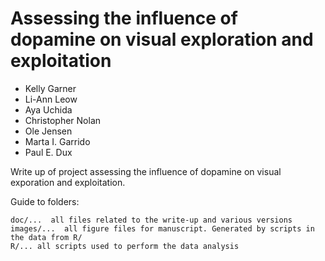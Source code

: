 # Assessing the influence of dopamine on visual exploration and exploitation  

- Kelly Garner  
- Li-Ann Leow  
- Aya Uchida
- Christopher Nolan   
- Ole Jensen  
- Marta I. Garrido  
- Paul E. Dux  

Write up of project assessing the influence of dopamine on visual exporation and exploitation.  

Guide to folders:  

	doc/...  all files related to the write-up and various versions  
	images/...  all figure files for manuscript. Generated by scripts in the data from R/
	R/... all scripts used to perform the data analysis




